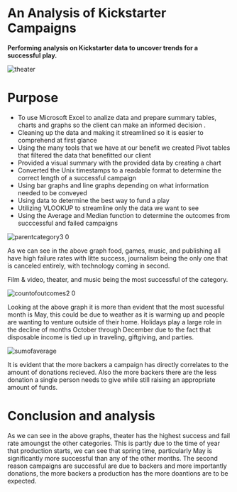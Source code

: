 # An Analysis of Kickstarter Campaigns
**Performing analysis on Kickstarter data to uncover trends for a successful play.**


![theater](https://user-images.githubusercontent.com/103701561/166604077-54e74885-71a2-49cf-b782-f8564964a710.png)

# Purpose
* To use Microsoft Excel to analize data and prepare summary tables, charts and graphs so the client can make an informed decision .
* Cleaning up the data and making it streamlined so it is easier to comprehend at first glance
* Using the many tools that we have at our benefit we created Pivot tables that filtered the data that benefitted our client
* Provided a visual summary with the provided data by creating a chart
* Converted the Unix timestamps to a readable format to determine the correct length of a successful campaign
* Using bar graphs and line graphs depending on what information needed to be conveyed
* Using data to determine the best way to fund a play
* Utilizing VLOOKUP to streamline only the data we want to see
* Using the Average and Median function to determine the outcomes from succcessful and failed campaigns 

![parentcategory3 0](https://user-images.githubusercontent.com/103701561/166609256-d14d58d2-0717-4e85-bfc6-4052a40cb976.png)

As we can see in the above graph food, games, music, and publishing all have high failure rates with litte success, journalism being the only one that is canceled entirely, with technology coming in second.

Film & video, theater, and music being the most successful of the category.


![countofoutcomes2 0](https://user-images.githubusercontent.com/103701561/166609272-5a7630da-3d51-466c-a6b2-a4e73afe52d7.png)

Looking at the above graph it is more than evident that the most sucessful month is May, this could be due to weather as it is warming up and people are wanting to venture outside of their home. Holidays play a large role in the decline 
of months October through December due to the fact that disposable income is tied up in traveling, giftgiving, and parties. 


![sumofaverage](https://user-images.githubusercontent.com/103701561/166608327-da578299-a4ce-4bc0-b8d7-a74e5c627e33.png)

It is evident that the more backers a campaign has directly correlates to the amount of donations recieved. Also the more backers there are the less donation a single person needs to give while still raising an appropriate amount of funds. 

# Conclusion and analysis
As we can see in the above graphs, theater has the highest success and fail rate amoungst the other categories. This is partly due to the time of year that production starts, we can see that spring time, particularly May is significantly more successful than any of the other months. The second reason campaigns are successful are due to backers and more importantly donations, the more backers a production has the more doantions are to be expected.
